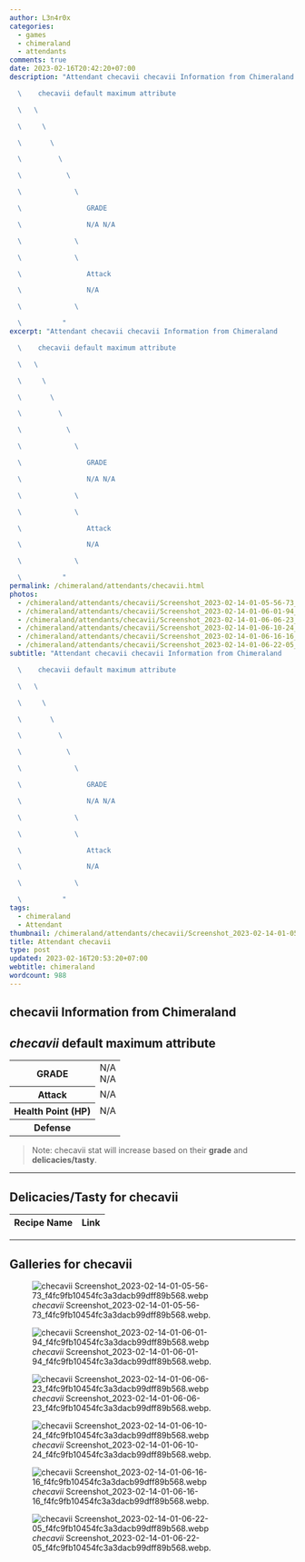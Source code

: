 ```yaml
---
author: L3n4r0x
categories:
  - games
  - chimeraland
  - attendants
comments: true
date: 2023-02-16T20:42:20+07:00
description: "Attendant checavii checavii Information from Chimeraland

  \    checavii default maximum attribute

  \   \ 

  \     \ 

  \       \ 

  \         \ 

  \           \ 

  \             \ 

  \                GRADE

  \                N/A N/A

  \             \ 

  \             \ 

  \                Attack

  \                N/A

  \             \ 

  \          "
excerpt: "Attendant checavii checavii Information from Chimeraland

  \    checavii default maximum attribute

  \   \ 

  \     \ 

  \       \ 

  \         \ 

  \           \ 

  \             \ 

  \                GRADE

  \                N/A N/A

  \             \ 

  \             \ 

  \                Attack

  \                N/A

  \             \ 

  \          "
permalink: /chimeraland/attendants/checavii.html
photos:
  - /chimeraland/attendants/checavii/Screenshot_2023-02-14-01-05-56-73_f4fc9fb10454fc3a3dacb99dff89b568.webp
  - /chimeraland/attendants/checavii/Screenshot_2023-02-14-01-06-01-94_f4fc9fb10454fc3a3dacb99dff89b568.webp
  - /chimeraland/attendants/checavii/Screenshot_2023-02-14-01-06-06-23_f4fc9fb10454fc3a3dacb99dff89b568.webp
  - /chimeraland/attendants/checavii/Screenshot_2023-02-14-01-06-10-24_f4fc9fb10454fc3a3dacb99dff89b568.webp
  - /chimeraland/attendants/checavii/Screenshot_2023-02-14-01-06-16-16_f4fc9fb10454fc3a3dacb99dff89b568.webp
  - /chimeraland/attendants/checavii/Screenshot_2023-02-14-01-06-22-05_f4fc9fb10454fc3a3dacb99dff89b568.webp
subtitle: "Attendant checavii checavii Information from Chimeraland

  \    checavii default maximum attribute

  \   \ 

  \     \ 

  \       \ 

  \         \ 

  \           \ 

  \             \ 

  \                GRADE

  \                N/A N/A

  \             \ 

  \             \ 

  \                Attack

  \                N/A

  \             \ 

  \          "
tags:
  - chimeraland
  - Attendant
thumbnail: /chimeraland/attendants/checavii/Screenshot_2023-02-14-01-05-56-73_f4fc9fb10454fc3a3dacb99dff89b568.webp
title: Attendant checavii
type: post
updated: 2023-02-16T20:53:20+07:00
webtitle: chimeraland
wordcount: 988
---
```


<link
  rel="stylesheet"
  href="https://rawcdn.githack.com/dimaslanjaka/Web-Manajemen/870a349/css/bootstrap-5-3-0-alpha3-wrapper.css"
/>
<section id="bootstrap-wrapper">
  <div data-bs-theme="dark">
    <h2>checavii Information from Chimeraland</h2>
    <h2 id="attribute"><i>checavii</i> default maximum attribute</h2>
    <div class="row">
      <div class="col mb-2">
        <div class="card">
          <div class="card-body">
            <table>
              <tr>
                <th>GRADE</th>
                <td>N/A <br />N/A</td>
              </tr>
              <tr>
                <th>Attack</th>
                <td>N/A</td>
              </tr>
              <tr>
                <th>Health Point (HP)</th>
                <td>N/A</td>
              </tr>
              <tr>
                <th>Defense</th>
                <td></td>
              </tr>
            </table>
          </div>
        </div>
      </div>
    </div>
    <blockquote class="bd-callout bd-callout-warning">
      Note: checavii stat will increase based on their <b>grade</b> and
      <b>delicacies/tasty</b>.
    </blockquote>
    <hr />
    <h2 id="delicacies">Delicacies/Tasty for checavii</h2>
    <div class="card">
      <div class="card-body">
        <div class="table-responsive">
          <table class="table table-striped">
            <thead>
              <tr>
                <th>Recipe Name</th>
                <th>Link</th>
              </tr>
            </thead>
            <tbody></tbody>
          </table>
        </div>
      </div>
    </div>
    <hr />
    <div id="gallery">
      <h2>Galleries for checavii</h2>
      <div class="row">
        <div class="col-lg-6 col-12">
          <figure>
            <img
              src="https://www.webmanajemen.com/chimeraland/attendants/checavii/Screenshot_2023-02-14-01-05-56-73_f4fc9fb10454fc3a3dacb99dff89b568.webp"
              alt="checavii Screenshot_2023-02-14-01-05-56-73_f4fc9fb10454fc3a3dacb99dff89b568.webp"
            />
            <figcaption style="word-wrap: break-word">
              <i>checavii</i>
              Screenshot_2023-02-14-01-05-56-73_f4fc9fb10454fc3a3dacb99dff89b568.webp.
            </figcaption>
          </figure>
        </div>
        <div class="col-lg-6 col-12">
          <figure>
            <img
              src="https://www.webmanajemen.com/chimeraland/attendants/checavii/Screenshot_2023-02-14-01-06-01-94_f4fc9fb10454fc3a3dacb99dff89b568.webp"
              alt="checavii Screenshot_2023-02-14-01-06-01-94_f4fc9fb10454fc3a3dacb99dff89b568.webp"
            />
            <figcaption style="word-wrap: break-word">
              <i>checavii</i>
              Screenshot_2023-02-14-01-06-01-94_f4fc9fb10454fc3a3dacb99dff89b568.webp.
            </figcaption>
          </figure>
        </div>
        <div class="col-lg-6 col-12">
          <figure>
            <img
              src="https://www.webmanajemen.com/chimeraland/attendants/checavii/Screenshot_2023-02-14-01-06-06-23_f4fc9fb10454fc3a3dacb99dff89b568.webp"
              alt="checavii Screenshot_2023-02-14-01-06-06-23_f4fc9fb10454fc3a3dacb99dff89b568.webp"
            />
            <figcaption style="word-wrap: break-word">
              <i>checavii</i>
              Screenshot_2023-02-14-01-06-06-23_f4fc9fb10454fc3a3dacb99dff89b568.webp.
            </figcaption>
          </figure>
        </div>
        <div class="col-lg-6 col-12">
          <figure>
            <img
              src="https://www.webmanajemen.com/chimeraland/attendants/checavii/Screenshot_2023-02-14-01-06-10-24_f4fc9fb10454fc3a3dacb99dff89b568.webp"
              alt="checavii Screenshot_2023-02-14-01-06-10-24_f4fc9fb10454fc3a3dacb99dff89b568.webp"
            />
            <figcaption style="word-wrap: break-word">
              <i>checavii</i>
              Screenshot_2023-02-14-01-06-10-24_f4fc9fb10454fc3a3dacb99dff89b568.webp.
            </figcaption>
          </figure>
        </div>
        <div class="col-lg-6 col-12">
          <figure>
            <img
              src="https://www.webmanajemen.com/chimeraland/attendants/checavii/Screenshot_2023-02-14-01-06-16-16_f4fc9fb10454fc3a3dacb99dff89b568.webp"
              alt="checavii Screenshot_2023-02-14-01-06-16-16_f4fc9fb10454fc3a3dacb99dff89b568.webp"
            />
            <figcaption style="word-wrap: break-word">
              <i>checavii</i>
              Screenshot_2023-02-14-01-06-16-16_f4fc9fb10454fc3a3dacb99dff89b568.webp.
            </figcaption>
          </figure>
        </div>
        <div class="col-lg-6 col-12">
          <figure>
            <img
              src="https://www.webmanajemen.com/chimeraland/attendants/checavii/Screenshot_2023-02-14-01-06-22-05_f4fc9fb10454fc3a3dacb99dff89b568.webp"
              alt="checavii Screenshot_2023-02-14-01-06-22-05_f4fc9fb10454fc3a3dacb99dff89b568.webp"
            />
            <figcaption style="word-wrap: break-word">
              <i>checavii</i>
              Screenshot_2023-02-14-01-06-22-05_f4fc9fb10454fc3a3dacb99dff89b568.webp.
            </figcaption>
          </figure>
        </div>
      </div>
    </div>
  </div>
</section>
